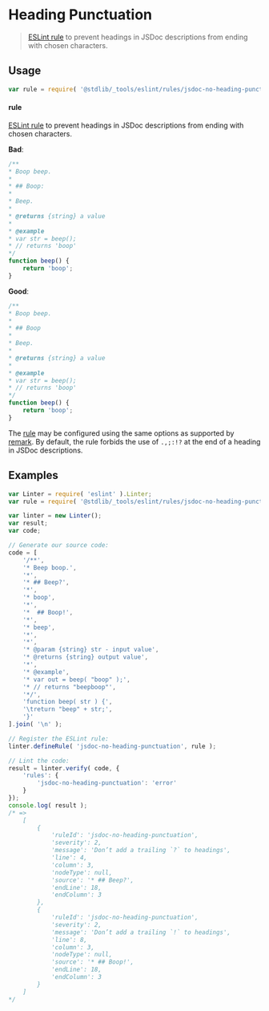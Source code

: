 # Heading Punctuation

> [ESLint rule][eslint-rules] to prevent headings in JSDoc descriptions from ending with chosen characters.

<section class="intro">

</section>

<!-- /.intro -->

<section class="usage">

## Usage

```javascript
var rule = require( '@stdlib/_tools/eslint/rules/jsdoc-no-heading-punctuation' );
```

#### rule

[ESLint rule][eslint-rules] to prevent headings in JSDoc descriptions from ending with chosen characters.

**Bad**:

<!-- eslint-disable stdlib/jsdoc-no-heading-punctuation, stdlib/jsdoc-markdown-remark -->

```javascript
/**
* Boop beep.
*
* ## Boop:
*
* Beep.
*
* @returns {string} a value
*
* @example
* var str = beep();
* // returns 'boop'
*/
function beep() {
    return 'boop';
}
```

**Good**:

```javascript
/**
* Boop beep.
*
* ## Boop
*
* Beep.
*
* @returns {string} a value
*
* @example
* var str = beep();
* // returns 'boop'
*/
function beep() {
    return 'boop';
}
```

The [rule][eslint-rules] may be configured using the same options as supported by [remark][remark-lint-no-heading-punctuation]. By default, the rule forbids the use of `.,;:!?` at the end of a heading in JSDoc descriptions.

</section>

<!-- /.usage -->

<section class="examples">

## Examples

<!-- eslint no-undef: "error" -->

```javascript
var Linter = require( 'eslint' ).Linter;
var rule = require( '@stdlib/_tools/eslint/rules/jsdoc-no-heading-punctuation' );

var linter = new Linter();
var result;
var code;

// Generate our source code:
code = [
    '/**',
    '* Beep boop.',
    '*',
    '* ## Beep?',
    '*',
    '* boop',
    '*',
    '*  ## Boop!',
    '*',
    '* beep',
    '*',
    '*',
    '* @param {string} str - input value',
    '* @returns {string} output value',
    '*',
    '* @example',
    '* var out = beep( "boop" );',
    '* // returns "beepboop"',
    '*/',
    'function beep( str ) {',
    '\treturn "beep" + str;',
    '}'
].join( '\n' );

// Register the ESLint rule:
linter.defineRule( 'jsdoc-no-heading-punctuation', rule );

// Lint the code:
result = linter.verify( code, {
    'rules': {
        'jsdoc-no-heading-punctuation': 'error'
    }
});
console.log( result );
/* =>
    [
        {
            'ruleId': 'jsdoc-no-heading-punctuation',
            'severity': 2,
            'message': 'Don’t add a trailing `?` to headings',
            'line': 4,
            'column': 3,
            'nodeType': null,
            'source': '* ## Beep?',
            'endLine': 18,
            'endColumn': 3
        },
        {
            'ruleId': 'jsdoc-no-heading-punctuation',
            'severity': 2,
            'message': 'Don’t add a trailing `!` to headings',
            'line': 8,
            'column': 3,
            'nodeType': null,
            'source': '* ## Boop!',
            'endLine': 18,
            'endColumn': 3
        }
    ]
*/
```

</section>

<!-- /.examples -->

<section class="links">

[eslint-rules]: https://eslint.org/docs/developer-guide/working-with-rules

[remark-lint-no-heading-punctuation]: https://github.com/remarkjs/remark-lint/tree/19150d94f89f7a0d94d083417890236d11839641/packages/remark-lint-no-heading-punctuation

</section>

<!-- /.links -->

